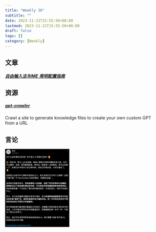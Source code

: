 ```yaml
---
title: "Weekly 30"
subtitle: ""
date: 2023-11-21T15:55:50+08:00
lastmod: 2023-11-21T15:55:50+08:00
draft: false
tags: []
category: [Weekly]
---
```


## 文章

##### [自由输入法 RIME 简明配置指南](https://sspai.com/post/84373)

## 资源

##### [gpt-crawler](https://github.com/BuilderIO/gpt-crawler)

Crawl a site to generate knowledge files to create your own custom GPT from a URL

## 言论

<img src="https://raw.githubusercontent.com/huyixi/Pics/main/uPic/image-20231121224104444.png" alt="image-20231121224104444" style="zoom:25%;" />